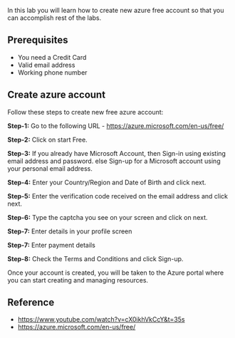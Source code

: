 <!-- # Chapter 2.1: Create Azure Free Account -->

In this lab you will learn how to create new azure free account so that you can accomplish rest of the labs.

## Prerequisites

- You need a Credit Card
- Valid email address
- Working phone number

## Create azure account

Follow these steps to create new free azure account:


**Step-1:** Go to the following URL - <https://azure.microsoft.com/en-us/free/>

**Step-2:** Click on start Free.

**Step-3:** If you already have Microsoft Account, then Sign-in using existing email address and password. else Sign-up for a Microsoft account using your personal email address.

**Step-4:** Enter your Country/Region and Date of Birth and click next.

**Step-5:** Enter the verification code received on the email address and click next.

**Step-6:** Type the captcha you see on your screen and click on next.

**Step-7:** Enter details in your profile screen 

**Step-7:** Enter payment details

**Step-8:** Check the Terms and Conditions and click Sign-up.

Once your account is created, you will be taken to the Azure portal where you can start creating and managing resources.

## Reference

- <https://www.youtube.com/watch?v=cX0ikhVkCcY&t=35s>
- <https://azure.microsoft.com/en-us/free/>